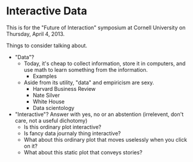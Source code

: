 Interactive Data
====
This is for the "Future of Interaction" symposium at Cornell University on
Thursday, April 4, 2013.

Things to consider talking about.

* "Data"?
  * Today, it's cheap to collect information, store it in computers, and use
      math to learn something from the information.
    * Examples
  * Aside from its utility, "data" and empiricism are sexy.
    * Harvard Business Review
    * Nate Silver
    * White House
    * Data scientology
* "Interactive"? Answer with yes, no or an abstention
    (irrelevent, don't care, not a useful dichotomy)
  * Is this ordinary plot interactive?
  * Is fancy data journaly thing interactive?
  * What about this ordinary plot that moves uselessly when you click on it?
  * What about this static plot that conveys stories?

